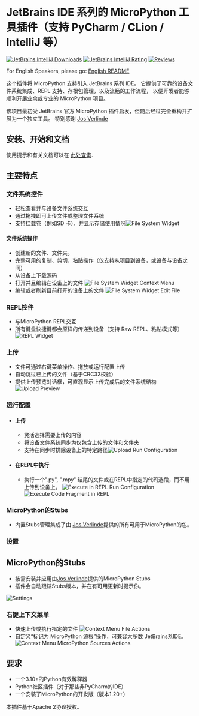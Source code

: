# JetBrains IDE 系列的 MicroPython 工具插件（支持 PyCharm / CLion / IntelliJ 等）

[![JetBrains IntelliJ Downloads](https://img.shields.io/jetbrains/plugin/d/26227-micropython-tools?label=Downloads)](https://plugins.jetbrains.com/plugin/26227-micropython-tools)
[![JetBrains IntelliJ Rating](https://img.shields.io/jetbrains/plugin/r/rating/26227-micropython-tools?label=Rating)](https://plugins.jetbrains.com/plugin/26227-micropython-tools)
[![Reviews](https://img.shields.io/badge/Reviews-10-brightgreen)](https://plugins.jetbrains.com/plugin/26227-micropython-tools)

For English Speakers, please go: [English README](https://github.com/lukaskremla/micropython-tools-jetbrains/blob/main/README.md)

这个插件将 MicroPython 支持引入 JetBrains 系列 IDE。
 它提供了可靠的设备文件系统集成、REPL 支持、存根包管理，以及流畅的工作流程，
 以便开发者能够顺利开展业余或专业的 MicroPython 项目。

该项目最初受 JetBrains 官方 MicroPython 插件启发，但随后经过完全重构并扩展为一个独立工具。
 特别感谢 [Jos Verlinde](https://github.com/Josverl/micropython-stubs?utm_source=chatgpt.com)

## 安装、开始和文档

使用提示和有关文档可以在
[此处查询](https://github.com/lukaskremla/micropython-tools-jetbrains/blob/main/DOCUMENTATION_zh-CN.md).

## 主要特点

### 文件系统控件

- 轻松查看并与设备文件系统交互
- 通过拖拽即可上传文件或整理文件系统
- 支持挂载卷（例如SD 卡），并显示存储使用情况![File System Widget](media/file_system.png)

#### 文件系统操作

- 创建新的文件、文件夹。
- 完整可用的复制、剪切、粘贴操作（仅支持从项目到设备，或设备与设备之间）
- 从设备上下载源码
- 打开并且编辑在设备上的文件
  ![File System Widget Context Menu](media/file_system_context_menu.png)
- 编辑或者刷新目前打开的设备上的文件
  ![File System Widget Edit File](media/file_system_edit_file.png)

### REPL控件

- 与MicroPython REPL交互
- 所有键盘快捷键都会原样的传递到设备（支持 Raw REPL、粘贴模式等）
  ![REPL Widget](media/repl.png)

### 上传

- 文件可通过右键菜单操作、拖放或运行配置上传
- 自动跳过已上传的文件（基于CRC32校验）
- 提供上传预览对话框，可直观显示上传完成后的文件系统结构![Upload Preview](media/upload_preview.png)

### 运行配置

- #### 上传
    - 灵活选择需要上传的内容
    - 将设备文件系统同步为仅包含上传的文件和文件夹
    - 支持在同步时排除设备上的特定路径![Upload Run Configuration](media/run_configuration_upload.png)
- #### 在REPL中执行
    - 执行一个".py", ".mpy" 结尾的文件或在REPL中指定的代码选段，而不用上传到设备上。
      ![Execute in REPL Run Configuration](media/run_configuration_execute.png)
      ![Execute Code Fragment in REPL](media/execute_fragment.png)

### MicroPython的Stubs

- 内置Stubs管理集成了由 [Jos Verlinde](https://github.com/Josverl/micropython-stubs?utm_source=chatgpt.com)提供的所有可用于MicroPython的包。

### 设置

## MicroPython的Stubs

- 按需安装并应用由[Jos Verlinde](https://github.com/Josverl/micropython-stubs?utm_source=chatgpt.com)提供的MicroPython Stubs
- 插件会自动跟踪Stubs版本，并在有可用更新时提示你。

![Settings](media/settings.png)

### 右键上下文菜单

- 快速上传或执行指定的文件
  ![Context Menu File Actions](media/file_actions.png)
- 自定义“标记为 MicroPython 源根”操作，可兼容大多数 JetBrains系IDE。
  ![Context Menu MicroPython Sources Actions](media/micropython_sources.png)

## 要求

* 一个3.10+的Python有效解释器
* Python社区插件（对于那些非PyCharm的IDE）
* 一个安装了MicroPython的开发版（版本1.20+）

本插件基于Apache 2协议授权。
